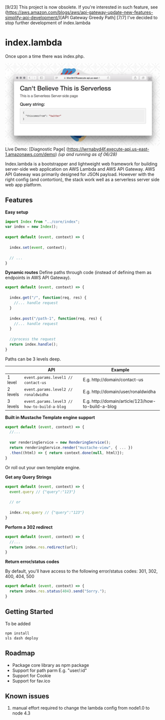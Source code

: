 [9/23] This project is now obsolete. If you're interested in such feature, see (https://aws.amazon.com/blogs/aws/api-gateway-update-new-features-simplify-api-development/)[API Gateway Greedy Path]
[7/7] I've decided to stop further development of index.lambda


index.lambda
============
Once upon a time there was index.php.

![index.lambda diagnostic page](https://raw.githubusercontent.com/ronaldwidha/index.lambda/master/other/img/demo-screenshot.png)
Live Demo: [Diagnostic Page] (https://lwrnabvd4f.execute-api.us-east-1.amazonaws.com/demo) *(up and running as of 06/28)*

Index.lambda is a bootstrapper and lightweight web framework for building server-side web application on AWS Lambda and AWS API Gateway. AWS API Gateway was primarily designed for JSON payload. However with the right config (and contortion), the stack work well as a serverless server side web app platform.

Features
--------

**Easy setup**
```JavaScript
import Index from "../core/index";
var index = new Index();

export default (event, context) => {

  index.set(event, context);

  // ...
}
```

**Dynamic routes**
Define paths through code (instead of defining them as endpoints in AWS API Gateway).

```JavaScript
export default (event, context) => {

  index.get("/", function(req, res) {
    //... handle request
  }

  index.post("/path-1", function(req, res) {
    //... handle request
  }

  //process the request
  return index.handle();
}
```

Paths can be 3 levels deep.

|          | API | Example |
|----------|------------------------------------------------|----------------------------------------------------|
| 1 level  | `event.params.level1 // contact-us`            | E.g. http://domain/contact-us                      |
| 2 levels | `event.params.level2 // ronaldwidha`           | E.g. http://domain/user/ronaldwidha                |
| 3 levels | `event.params.level3 // how-to-build-a-blog`   | E.g. http://domain/article/123/how-to-build-a-blog |


**Built in Mustache Template engine support**

```JavaScript
export default (event, context) => {
  //...

  var renderingService = new RenderingService();
  return renderingService.render("mustache-view", { ... })
  .then((html) => { return context.done(null, html)});
}
```

Or roll out your own template engine.

**Get any Query Strings**

```JavaScript
export default (event, context) => {
  event.query // {"query":"123"}

  // or

  index.req.query // {"query":"123"}
}
```

**Perform a 302 redirect**

```JavaScript
export default (event, context) => {
  //...
  return index.res.redirect(url);
}
```

**Return error/status codes**

By default, you'll have access to the following error/status codes: 301, 302, 400, 404, 500

```JavaScript
export default (event, context) => {
  return index.res.status(404).send("Sorry.");
}
```


Getting Started
---------------
To be added

```
npm install
sls dash deploy
```

Roadmap
-------
- Package core library as npm package
- Support for path parm E.g. "user/:id"
- Support for Cookie
- Support for fav.ico

Known issues
------------
1. manual effort required to change the lambda config from node1.0 to node 4.3
